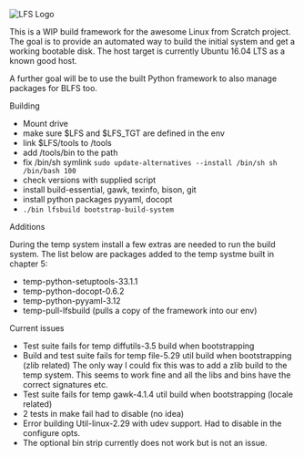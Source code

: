 ![LFS Logo](http://www.linuxfromscratch.org/images/lfs-logo.png)

This is a WIP build framework for the awesome Linux from Scratch project. The
goal is to provide an automated way to build the initial system and get a
working bootable disk. The host target is currently Ubuntu 16.04 LTS as a known
good host.

A further goal will be to use the built Python framework to also manage packages
for BLFS too.

Building

* Mount drive
* make sure $LFS and $LFS_TGT are defined in the env
* link $LFS/tools to /tools
* add /tools/bin to the path
* fix /bin/sh symlink `sudo update-alternatives --install /bin/sh sh /bin/bash 100`
* check versions with supplied script
* install build-essential, gawk, texinfo, bison, git
* install python packages pyyaml, docopt
* `./bin lfsbuild bootstrap-build-system`

Additions

During the temp system install a few extras are needed to run the build system.
The list below are packages added to the temp systme built in chapter 5:

* temp-python-setuptools-33.1.1
* temp-python-docopt-0.6.2
* temp-python-pyyaml-3.12
* temp-pull-lfsbuild (pulls a copy of the framework into our env)

Current issues

* Test suite fails for temp diffutils-3.5 build when bootstrapping
* Build and test suite fails for temp file-5.29 util build when bootstrapping
  (zlib related) The only way I could fix this was to add a zlib build to the
  temp system. This seems to work fine and all the libs and bins have the
  correct signatures etc.
* Test suite fails for temp gawk-4.1.4 util build when bootstrapping
  (locale related)
* 2 tests in make fail had to disable (no idea)
* Error building Util-linux-2.29 with udev support. Had to disable in the
  configure opts.
* The optional bin strip currently does not work but is not an issue.

